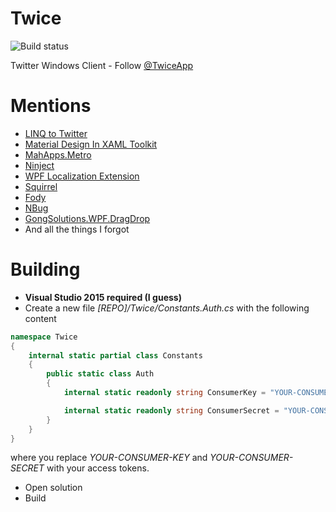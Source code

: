 # Twice
![Build status](https://ci.appveyor.com/api/projects/status/github/TheSylence/Twice "Build status")

Twitter Windows Client - Follow [@TwiceApp](https://twitter.com/TwiceApp)

# Mentions
* [LINQ to Twitter](https://github.com/JoeMayo/LinqToTwitter)
* [Material Design In XAML Toolkit](https://github.com/ButchersBoy/MaterialDesignInXamlToolkit)
* [MahApps.Metro](https://github.com/MahApps/MahApps.Metro)
* [Ninject](http://www.ninject.org/)
* [WPF Localization Extension](https://github.com/SeriousM/WPFLocalizationExtension)
* [Squirrel](https://github.com/Squirrel/Squirrel.Windows)
* [Fody](https://github.com/Fody/Fody)
* [NBug](https://github.com/soygul/NBug)
* [GongSolutions.WPF.DragDrop](https://github.com/punker76/gong-wpf-dragdrop)
* And all the things I forgot

# Building
- **Visual Studio 2015 required (I guess)**
- Create a new file *[REPO]/Twice/Constants.Auth.cs* with the following content
```csharp
namespace Twice
{
	internal static partial class Constants
	{
		public static class Auth
		{
			internal static readonly string ConsumerKey = "YOUR-CONSUMER-KEY";

			internal static readonly string ConsumerSecret = "YOUR-CONSUMER-SECRET";
		}
	}
}
```
where you replace *YOUR-CONSUMER-KEY* and *YOUR-CONSUMER-SECRET* with your access tokens.
- Open solution
- Build
